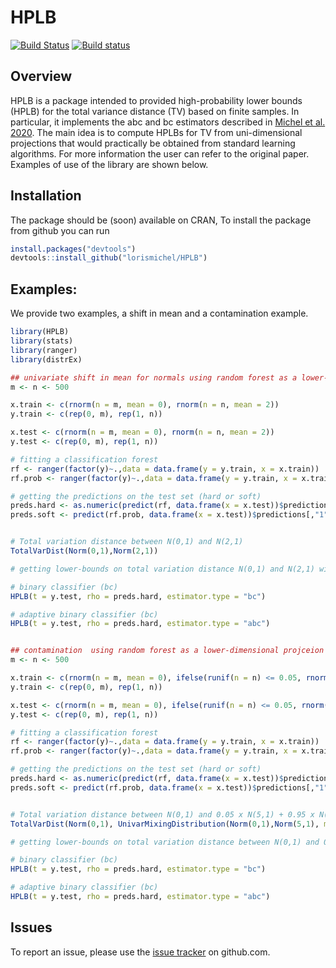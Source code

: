 # HPLB

[![Build Status](https://travis-ci.org/lorismichel/HPLB.svg?branch=master)](https://travis-ci.org/lorismichel/HPLB)
[![Build status](https://ci.appveyor.com/api/projects/status/jirtk3gmc4sdp0gl?svg=true)](https://ci.appveyor.com/project/lorismichel/hplb)
## Overview

HPLB is a package intended to provided high-probability lower bounds (HPLB) for the total variance distance (TV) based on finite samples. In particular, it implements the abc and bc estimators described in [Michel et al. 2020](https://arxiv.org/abs/?). The main idea is to compute HPLBs for TV from uni-dimensional projections that would practically be obtained from standard learning algorithms. For more information  the user can refer to the original paper. Examples of use of the library are shown below.


## Installation

The package should be (soon) available on CRAN, To install the package from github you can run
``` r
install.packages("devtools")
devtools::install_github("lorismichel/HPLB")
```

## Examples: 


We provide two examples, a shift in mean and a contamination example.

``` r
library(HPLB)
library(stats)
library(ranger)
library(distrEx)

## univariate shift in mean for normals using random forest as a lower-dimensional projceion
m <- n <- 500

x.train <- c(rnorm(n = m, mean = 0), rnorm(n = n, mean = 2))
y.train <- c(rep(0, m), rep(1, n))

x.test <- c(rnorm(n = m, mean = 0), rnorm(n = n, mean = 2))
y.test <- c(rep(0, m), rep(1, n))

# fitting a classification forest
rf <- ranger(factor(y)~.,data = data.frame(y = y.train, x = x.train))
rf.prob <- ranger(factor(y)~.,data = data.frame(y = y.train, x = x.train), probability = TRUE)

# getting the predictions on the test set (hard or soft)
preds.hard <- as.numeric(predict(rf, data.frame(x = x.test))$predictions)-1
preds.soft <- predict(rf.prob, data.frame(x = x.test))$predictions[,"1"]


# Total variation distance between N(0,1) and N(2,1)
TotalVarDist(Norm(0,1),Norm(2,1))

# getting lower-bounds on total variation distance N(0,1) and N(2,1) with different estimators

# binary classifier (bc)
HPLB(t = y.test, rho = preds.hard, estimator.type = "bc")

# adaptive binary classifier (bc)
HPLB(t = y.test, rho = preds.hard, estimator.type = "abc")


## contamination  using random forest as a lower-dimensional projceion
m <- n <- 500

x.train <- c(rnorm(n = m, mean = 0), ifelse(runif(n = n) <= 0.05, rnorm(n = n, mean = 5), rnorm(n = n, mean = 0)))
y.train <- c(rep(0, m), rep(1, n))

x.test <- c(rnorm(n = m, mean = 0), ifelse(runif(n = n) <= 0.05, rnorm(n = n, mean = 5), rnorm(n = n, mean = 0)))
y.test <- c(rep(0, m), rep(1, n))

# fitting a classification forest
rf <- ranger(factor(y)~.,data = data.frame(y = y.train, x = x.train))
rf.prob <- ranger(factor(y)~.,data = data.frame(y = y.train, x = x.train), probability = TRUE)

# getting the predictions on the test set (hard or soft)
preds.hard <- as.numeric(predict(rf, data.frame(x = x.test))$predictions)-1
preds.soft <- predict(rf.prob, data.frame(x = x.test))$predictions[,"1"]


# Total variation distance between N(0,1) and 0.05 x N(5,1) + 0.95 x N(0,1)
TotalVarDist(Norm(0,1), UnivarMixingDistribution(Norm(0,1),Norm(5,1), mixCoeff = c(0.95,0.05)))

# getting lower-bounds on total variation distance between N(0,1) and 0.05 x N(5,1) + 0.95 x N(0,1) with different estimators

# binary classifier (bc)
HPLB(t = y.test, rho = preds.hard, estimator.type = "bc")

# adaptive binary classifier (bc)
HPLB(t = y.test, rho = preds.hard, estimator.type = "abc")
```

## Issues

To report an issue, please use the [issue tracker](http://github.com/lorismichel/HPLB/issues) on github.com.
